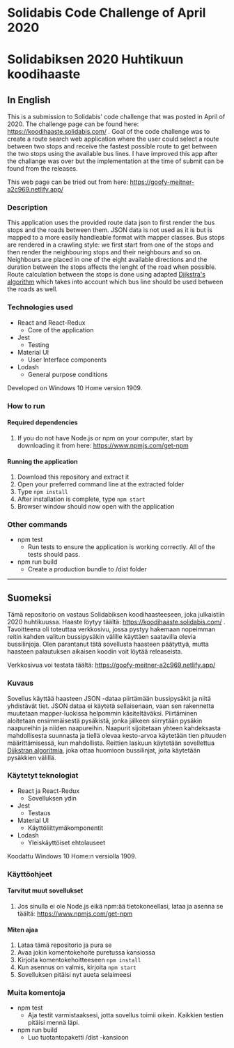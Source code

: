 # Solidabis Code Challenge of April 2020

# Solidabiksen 2020 Huhtikuun koodihaaste

## In English

This is a submission to Solidabis' code challenge that was posted in April of 2020. The challenge page can be found here: https://koodihaaste.solidabis.com/ . Goal of the code challenge was to create a route search web application where the user could select a route between two stops and receive the fastest possible route to get between the two stops using the available bus lines. I have improved this app after the challange was over but the implementation at the time of submit can be found from the releases.

This web page can be tried out from here: https://goofy-meitner-a2c969.netlify.app/

### Description

This application uses the provided route data json to first render the bus stops and the roads between them. JSON data is not used as it is but is mapped to a more easily handleable format with mapper classes. Bus stops are rendered in a crawling style: we first start from one of the stops and then render the neighbouring stops and their neighbours and so on. Neighbours are placed in one of the eight available directions and the duration between the stops affects the lenght of the road when possible. Route calculation between the stops is done using adapted [Dijkstra's algorithm](https://en.wikipedia.org/wiki/Dijkstra%27s_algorithm) which takes into account which bus line should be used between the roads as well.

### Technologies used

- React and React-Redux
  - Core of the application
- Jest
  - Testing
- Material UI
  - User Interface components
- Lodash
  - General purpose conditions

Developed on Windows 10 Home version 1909.

### How to run

#### Required dependencies

1. If you do not have Node.js or npm on your computer, start by downloading it from here: https://www.npmjs.com/get-npm

#### Running the application

1. Download this repository and extract it
2. Open your preferred command line at the extracted folder
3. Type `npm install`
4. After installation is complete, type `npm start`
5. Browser window should now open with the application

### Other commands

- npm test
  - Run tests to ensure the application is working correctly. All of the tests should pass.
- npm run build
  - Create a production bundle to /dist folder

---

## Suomeksi

Tämä repositorio on vastaus Solidabiksen koodihaasteeseen, joka julkaistiin 2020 huhtikuussa. Haaste löytyy täältä: https://koodihaaste.solidabis.com/ . Tavoitteena oli toteuttaa verkkosivu, jossa pystyy hakemaan nopeimman reitin kahden valitun bussipysäkin välille käyttäen saatavilla olevia bussilinjoja. Olen parantanut tätä sovellusta haasteen päätyttyä, mutta haasteen palautuksen aikaisen koodin voit löytää releaseista.

Verkkosivua voi testata täältä: https://goofy-meitner-a2c969.netlify.app/

### Kuvaus

Sovellus käyttää haasteen JSON -dataa piirtämään bussipysäkit ja niitä yhdistävät tiet. JSON dataa ei käytetä sellaisenaan, vaan sen rakennetta muutetaan mapper-luokissa helpommin käsiteltäväksi. Piirtäminen aloitetaan ensimmäisestä pysäkistä, jonka jälkeen siirrytään pysäkin naapureihin ja niiden naapureihin. Naapurit sijoitetaan yhteen kahdeksasta mahdollisesta suunnasta ja tiellä olevaa kesto-arvoa käytetään tien pituuden määrittämisessä, kun mahdollista. Reittien laskuun käytetään sovellettua [Dijkstran algoritmia](https://en.wikipedia.org/wiki/Dijkstra%27s_algorithm), joka ottaa huomioon bussilinjat, joita käytetään pysäkkien välillä.

### Käytetyt teknologiat

- React ja React-Redux
  - Sovelluksen ydin
- Jest
  - Testaus
- Material UI
  - Käyttöliittymäkomponentit
- Lodash
  - Yleiskäyttöiset ehtolauseet

Koodattu Windows 10 Home:n versiolla 1909.

### Käyttöohjeet

#### Tarvitut muut sovellukset

1. Jos sinulla ei ole Node.js eikä npm:ää tietokoneellasi, lataa ja asenna se täältä: https://www.npmjs.com/get-npm

#### Miten ajaa

1. Lataa tämä repositorio ja pura se
2. Avaa jokin komentokehoite puretussa kansiossa
3. Kirjoita komentokehoitteeseen `npm install`
4. Kun asennus on valmis, kirjoita `npm start`
5. Sovelluksen pitäisi nyt aueta selaimeesi

### Muita komentoja

- npm test
  - Aja testit varmistaaksesi, jotta sovellus toimii oikein. Kaikkien testien pitäisi mennä läpi.
- npm run build
  - Luo tuotantopaketti /dist -kansioon
